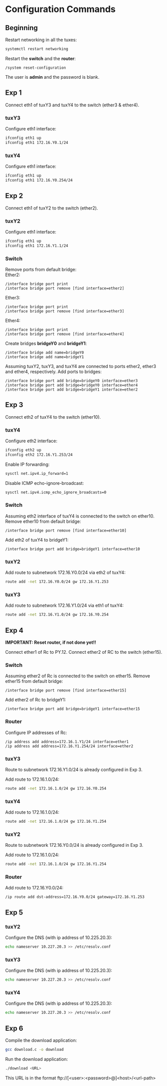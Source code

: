 # Configuration Commands

## Beginning
Restart networking in all the tuxes:
```bash
systemctl restart networking
```

Restart the **switch** and the **router**:
```
/system reset-configuration
``` 

The user is **admin** and the password is blank.

## Exp 1

Connect eth1 of tuxY3 and tuxY4 to the switch (ether3 & ether4).

### tuxY3
Configure eth1 interface:
```bash
ifconfig eth1 up
ifconfig eth1 172.16.Y0.1/24
```

### tuxY4
Configure eth1 interface:
```bash
ifconfig eth1 up
ifconfig eth1 172.16.Y0.254/24
```

## Exp 2

Connect eth1 of tuxY2 to the switch (ether2).

### tuxY2
Configure eth1 interface:
```bash
ifconfig eth1 up
ifconfig eth1 172.16.Y1.1/24
```

### Switch
Remove ports from default bridge:  
Ether2:
```
/interface bridge port print
/interface bridge port remove [find interface=ether2]
```
Ether3:
```
/interface bridge port print
/interface bridge port remove [find interface=ether3]
```
Ether4:
```
/interface bridge port print
/interface bridge port remove [find interface=ether4]
```

Create bridges **bridgeY0** and **bridgeY1**:
```
/interface bridge add name=bridgeY0
/interface bridge add name=bridgeY1
```

Assuming tuxY2, tuxY3, and tuxY4 are connected to ports ether2, ether3 and ether4, respectively. Add ports to bridges:
```
/interface bridge port add bridge=bridgeY0 interface=ether3
/interface bridge port add bridge=bridgeY0 interface=ether4
/interface bridge port add bridge=bridgeY1 interface=ether2
```

## Exp 3

Connect eth2 of tuxY4 to the switch (ether10).

### tuxY4
Configure eth2 interface:
```bash
ifconfig eth2 up
ifconfig eth2 172.16.Y1.253/24
```

Enable IP forwarding:
```bash
sysctl net.ipv4.ip_forward=1
```

Disable ICMP echo-ignore-broadcast:
```bash
sysctl net.ipv4.icmp_echo_ignore_broadcasts=0
```

### Switch

Assuming eth2 interface of tuxY4 is connected to the switch on ether10.
Remove ether10 from default bridge:
```
/interface bridge port remove [find interface=ether10]
```

Add eth2 of tuxY4 to bridgeY1:
```
/interface bridge port add bridge=bridgeY1 interface=ether10
```

### tuxY2

Add route to subnetwork 172.16.Y0.0/24 via eth2 of tuxY4:
```bash
route add -net 172.16.Y0.0/24 gw 172.16.Y1.253
```

### tuxY3

Add route to subnetwork 172.16.Y1.0/24 via eth1 of tuxY4:
```bash
route add -net 172.16.Y1.0/24 gw 172.16.Y0.254
```

## Exp 4

**IMPORTANT: Reset router, if not done yet!!**

Connect ether1 of Rc to PY.12.
Connect ether2 of RC to the switch (ether15).

### Switch

Assuming ether2 of Rc is connected to the switch on ether15.
Remove ether15 from default bridge:
```
/interface bridge port remove [find interface=ether15]
```

Add ether2 of Rc to bridgeY1:
```
/interface bridge port add bridge=bridgeY1 interface=ether15
```

### Router

Configure IP addresses of Rc:
```
/ip address add address=172.16.1.Y1/24 interface=ether1
/ip address add address=172.16.Y1.254/24 interface=ether2
```

### tuxY3

Route to subnetwork 172.16.Y1.0/24 is already configured in Exp 3.

Add route to 172.16.1.0/24:
```bash
route add -net 172.16.1.0/24 gw 172.16.Y0.254
```

### tuxY4

Add route to 172.16.1.0/24:
```bash
route add -net 172.16.1.0/24 gw 172.16.Y1.254
```

### tuxY2

Route to subnetwork 172.16.Y0.0/24 is already configured in Exp 3.

Add route to 172.16.1.0/24:
```bash
route add -net 172.16.1.0/24 gw 172.16.Y1.254
```

### Router

Add route to 172.16.Y0.0/24:
```
/ip route add dst-address=172.16.Y0.0/24 gateway=172.16.Y1.253
```

## Exp 5

### tuxY2

Configure the DNS (with ip address of 10.225.20.3):
```bash
echo nameserver 10.227.20.3 >> /etc/resolv.conf
```

### tuxY3

Configure the DNS (with ip address of 10.225.20.3):
```bash
echo nameserver 10.227.20.3 >> /etc/resolv.conf
```

### tuxY4

Configure the DNS (with ip address of 10.225.20.3):
```bash
echo nameserver 10.227.20.3 >> /etc/resolv.conf
```

## Exp 6

Compile the download application:
```bash
gcc download.c -o download
```

Run the download application:
```bash
./download <URL>
```

This URL is in the format ftp://[\<user>:\<password>@]\<host>/\<url-path>

